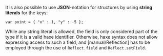 It is also possible to use **JSON**-notation for structures by using **string literals** for the keys:

```
var point = { "x" : 1, "y" : -5 };
```
While any string literal is allowed, the field is only considered part of the type if it is a valid haxe identifier. Otherwise, haxe syntax does not allow expressing access to such a field, and [manual/Reflection] has to be employed through the use of `Reflect.field` and `Reflect.setField`.